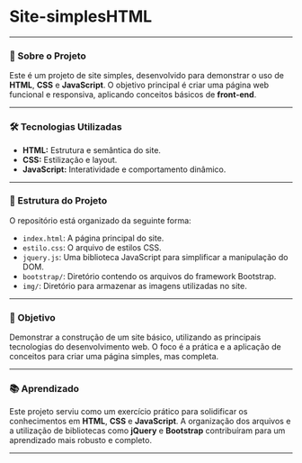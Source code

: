 #  Site-simplesHTML 

---

### 📌 Sobre o Projeto
Este é um projeto de site simples, desenvolvido para demonstrar o uso de **HTML**, **CSS** e **JavaScript**. O objetivo principal é criar uma página web funcional e responsiva, aplicando conceitos básicos de **front-end**.

---

### 🛠 Tecnologias Utilizadas
- **HTML:** Estrutura e semântica do site.
- **CSS:** Estilização e layout.
- **JavaScript:** Interatividade e comportamento dinâmico.

---

### 📁 Estrutura do Projeto
O repositório está organizado da seguinte forma:
- `index.html`: A página principal do site.
- `estilo.css`: O arquivo de estilos CSS.
- `jquery.js`: Uma biblioteca JavaScript para simplificar a manipulação do DOM.
- `bootstrap/`: Diretório contendo os arquivos do framework Bootstrap.
- `img/`: Diretório para armazenar as imagens utilizadas no site.

---

### 🎯 Objetivo
Demonstrar a construção de um site básico, utilizando as principais tecnologias do desenvolvimento web. O foco é a prática e a aplicação de conceitos para criar uma página simples, mas completa.

---

### 📚 Aprendizado
Este projeto serviu como um exercício prático para solidificar os conhecimentos em **HTML**, **CSS** e **JavaScript**. A organização dos arquivos e a utilização de bibliotecas como **jQuery** e **Bootstrap** contribuíram para um aprendizado mais robusto e completo.

---
